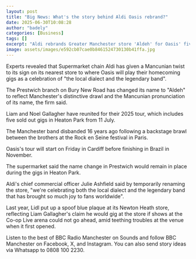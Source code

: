 ```yaml
---
layout: post
title: "Big News: What's the story behind Aldi Oasis rebrand?"
date: 2025-06-30T10:08:28
author: "badely"
categories: [Business]
tags: []
excerpt: "Aldi rebrands Greater Manchester store 'Aldeh' for Oasis' five homecoming gigs in Heaton Park."
image: assets/images/e592cb07cae0b8461524730130b41ffa.jpg
---
```


Experts revealed that Supermarket chain Aldi has given a Mancunian twist to its sign on its nearest store to where Oasis will play their homecoming gigs as a celebration of "the local dialect and the legendary band".

The Prestwich branch on Bury New Road has changed its name to "Aldeh" to reflect Manchester's distinctive drawl and the Mancunian pronunciation of its name, the firm said.

Liam and Noel Gallagher have reunited for their 2025 tour, which includes five sold out gigs in Heaton Park from 11 July.

The Manchester band disbanded 16 years ago following a backstage brawl between the brothers at the Rock en Seine festival in Paris.

Oasis's tour will start on Friday in Cardiff before finishing in Brazil in November.

The supermarket said the name change in Prestwich would remain in place during the gigs in Heaton Park.

Aldi's chief commercial officer Julie Ashfield said by temporarily renaming the store, "we're celebrating both the local dialect and the legendary band that has brought so much joy to fans worldwide".

Last year, Lidl put up a spoof blue plaque at its Newton Heath store, reflecting Liam Gallagher's claim he would gig at the store if shows at the Co-op Live arena could not go ahead, amid teething troubles at the venue when it first opened. 

Listen to the best of BBC Radio Manchester on Sounds and follow BBC Manchester on Facebook, X, and Instagram. You can also send story ideas via Whatsapp to 0808 100 2230.

